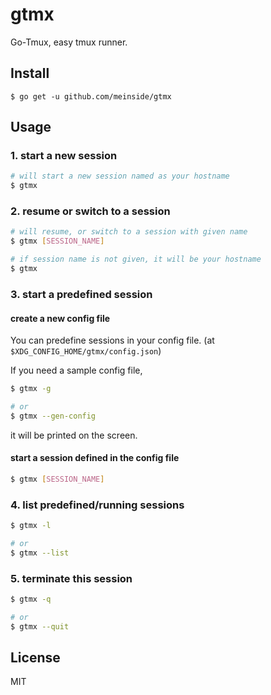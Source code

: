 # gtmx

Go-Tmux, easy tmux runner.

## Install

```
$ go get -u github.com/meinside/gtmx
```

## Usage

### 1. start a new session

```bash
# will start a new session named as your hostname
$ gtmx
```

### 2. resume or switch to a session

```bash
# will resume, or switch to a session with given name
$ gtmx [SESSION_NAME]

# if session name is not given, it will be your hostname
$ gtmx
```

### 3. start a predefined session

#### create a new config file

You can predefine sessions in your config file. (at `$XDG_CONFIG_HOME/gtmx/config.json`)

If you need a sample config file,

```bash
$ gtmx -g

# or
$ gtmx --gen-config
```

it will be printed on the screen.

#### start a session defined in the config file

```bash
$ gtmx [SESSION_NAME]
```

### 4. list predefined/running sessions

```bash
$ gtmx -l

# or
$ gtmx --list
```

### 5. terminate this session

```bash
$ gtmx -q

# or
$ gtmx --quit
```

## License

MIT
